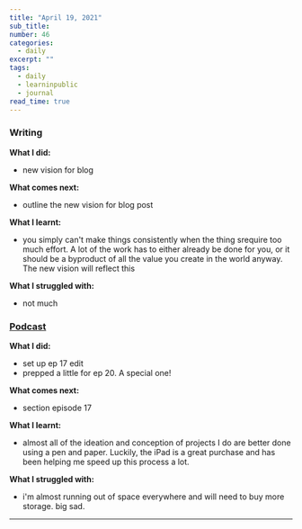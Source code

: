 ```yaml
---
title: "April 19, 2021"
sub_title: 
number: 46
categories:
  - daily
excerpt: ""
tags:
  - daily
  - learninpublic
  - journal
read_time: true
---
```


### Writing

**What I did:** 
- new vision for blog

**What comes next:**
- outline the new vision for blog post

**What I learnt:**
- you simply can't make things consistently when the thing srequire too much effort. A lot of the work has to either already be done for you, or it should be a byproduct of all the value you create in the world anyway. The new vision will reflect this

**What I struggled with:**
- not much

### [Podcast](http://frndshiptime.com)

**What I did:** 
- set up ep 17 edit
- prepped a little for ep 20. A special one!

**What comes next:**
- section episode 17

**What I learnt:**
- almost all of the ideation and conception of projects I do are better done using a pen and paper. Luckily, the iPad is a great purchase and has been helping me speed up this process a lot. 

**What I struggled with:**
- i'm almost running out of space everywhere and will need to buy more storage. big sad.

---